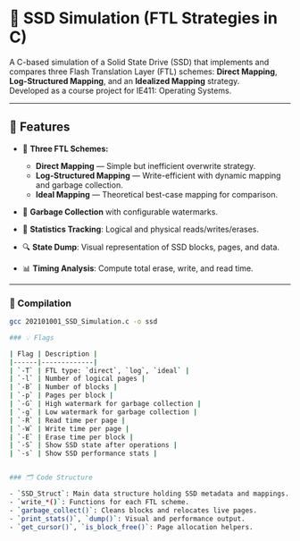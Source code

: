 # 🔧 SSD Simulation (FTL Strategies in C)

A C-based simulation of a Solid State Drive (SSD) that implements and compares three Flash Translation Layer (FTL) schemes: **Direct Mapping**, **Log-Structured Mapping**, and an **Idealized Mapping** strategy.  
Developed as a course project for IE411: Operating Systems.

---

## 📌 Features

- 🧠 **Three FTL Schemes:**
  - **Direct Mapping** — Simple but inefficient overwrite strategy.
  - **Log-Structured Mapping** — Write-efficient with dynamic mapping and garbage collection.
  - **Ideal Mapping** — Theoretical best-case mapping for comparison.

- 🔁 **Garbage Collection** with configurable watermarks.
- 🧮 **Statistics Tracking**: Logical and physical reads/writes/erases.
- 🔍 **State Dump**: Visual representation of SSD blocks, pages, and data.
- 📊 **Timing Analysis**: Compute total erase, write, and read time.

---

### 🔨 Compilation

```bash
gcc 202101001_SSD_Simulation.c -o ssd

### 💡 Flags

| Flag | Description |
|------|-------------|
| `-T` | FTL type: `direct`, `log`, `ideal` |
| `-l` | Number of logical pages |
| `-B` | Number of blocks |
| `-p` | Pages per block |
| `-G` | High watermark for garbage collection |
| `-g` | Low watermark for garbage collection |
| `-R` | Read time per page |
| `-W` | Write time per page |
| `-E` | Erase time per block |
| `-S` | Show SSD state after operations |
| `-s` | Show SSD performance stats |


### 🗂️ Code Structure

- `SSD_Struct`: Main data structure holding SSD metadata and mappings.
- `write_*()`: Functions for each FTL scheme.
- `garbage_collect()`: Cleans blocks and relocates live pages.
- `print_stats()`, `dump()`: Visual and performance output.
- `get_cursor()`, `is_block_free()`: Page allocation helpers.
